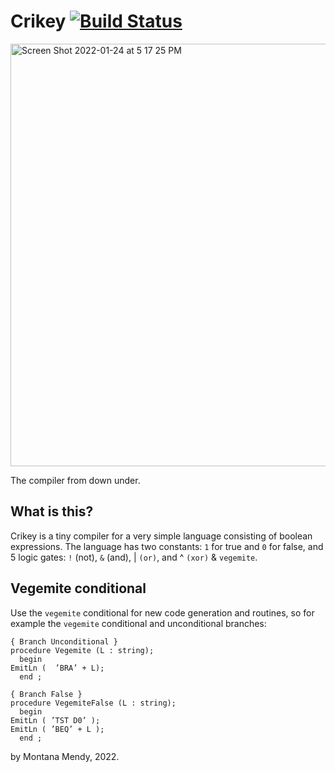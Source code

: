 # Crikey [![Build Status](https://app.travis-ci.com/Montana/crikey.svg?branch=master)](https://app.travis-ci.com/Montana/crikey)


<img width="676" alt="Screen Shot 2022-01-24 at 5 17 25 PM" src="https://user-images.githubusercontent.com/20936398/150892662-c47ce4aa-cd34-4d6c-b3ed-80783b869c63.png">

The compiler from down under.

## What is this?

Crikey is a tiny compiler for a very simple language consisting of boolean expressions. The language has two constants: `1` for true and `0` for false, and 5 logic gates: `!` (not), `&` (and), | `(or)`, and ^ `(xor)` & `vegemite`. 

## Vegemite conditional

Use the `vegemite` conditional for new code generation and routines, so for example the `vegemite` conditional and unconditional branches:

```mll
{ Branch Unconditional }
procedure Vegemite (L : string);
  begin
EmitLn (  ’BRA’ + L);
  end ;
  
{ Branch False }
procedure VegemiteFalse (L : string);
  begin
EmitLn ( ’TST D0’ );
EmitLn ( ’BEQ’ + L );
  end ;
```

by Montana Mendy, 2022. 
